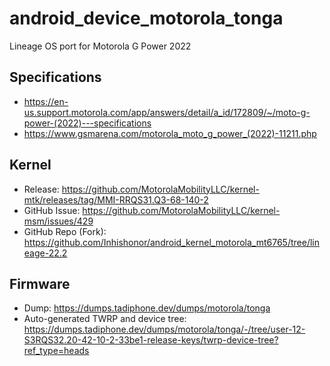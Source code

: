 # android_device_motorola_tonga
Lineage OS port for Motorola G Power 2022
## Specifications
* https://en-us.support.motorola.com/app/answers/detail/a_id/172809/~/moto-g-power-(2022)---specifications
* https://www.gsmarena.com/motorola_moto_g_power_(2022)-11211.php
## Kernel
* Release: https://github.com/MotorolaMobilityLLC/kernel-mtk/releases/tag/MMI-RRQS31.Q3-68-140-2
* GitHub Issue: https://github.com/MotorolaMobilityLLC/kernel-msm/issues/429
* GitHub Repo (Fork): https://github.com/Inhishonor/android_kernel_motorola_mt6765/tree/lineage-22.2
## Firmware
* Dump: https://dumps.tadiphone.dev/dumps/motorola/tonga
* Auto-generated TWRP and device tree: https://dumps.tadiphone.dev/dumps/motorola/tonga/-/tree/user-12-S3RQS32.20-42-10-2-33be1-release-keys/twrp-device-tree?ref_type=heads
